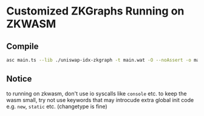 # Customized ZKGraphs Running on ZKWASM

## Compile
```bash
asc main.ts --lib ./uniswap-idx-zkgraph -t main.wat -O --noAssert -o main.wasm --disable bulk-memory --use abort=sdk/zkwasm/abort --target release
```

## Notice
to running on zkwasm, don't use io syscalls like `console` etc.
to keep the wasm small, try not use keywords that may introcude extra global init code e.g. `new`, `static` etc. (changetype is fine)